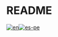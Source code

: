 # README
[![en](https://img.shields.io/badge/lang-en-red.svg)](./README.en.md)[![es-pe](https://img.shields.io/badge/lang-es--pe-green.svg)](./README.es-pe.md)
